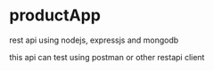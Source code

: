 # productApp
rest api using nodejs, expressjs and mongodb

this api can test using postman or other restapi client

